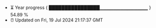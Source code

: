 - ⏳ Year progress { ████████████████▁▁▁▁▁▁▁▁▁▁▁▁▁▁ } 54.89 %
- ⏰ Updated on Fri, 19 Jul 2024 21:17:37 GMT

